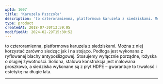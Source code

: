 ```yaml
---
wpId: 1607
title: 'Karuzela Pszczoła'
description: 'to czteroramienna, platformowa karuzela z siedziskami. Można z niej korzystać zarówno siedząc jak i na stojąco. Podłoga jest wykonana z ryflowanej blachy antypoślizgowej. Stosujemy wyłącznie porządne, łożyska o długiej żywotności. Solidna, stalowa konstrukcja jest malowana proszkowo, a siedziska wykonane są z płyt HDPE – gwarantuje to trwałość i estetykę na długie lata.'
type: product
createdAt: 2018-07-30T13:59:05
modifiedAt: 2024-02-29T15:30:52
---
```



to czteroramienna, platformowa karuzela z siedziskami. Można z niej korzystać zarówno siedząc jak i na stojąco. Podłoga jest wykonana z ryflowanej blachy antypoślizgowej. Stosujemy wyłącznie porządne, łożyska o długiej żywotności. Solidna, stalowa konstrukcja jest malowana proszkowo, a siedziska wykonane są z płyt HDPE – gwarantuje to trwałość i estetykę na długie lata.

* * *